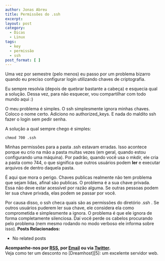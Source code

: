 ```yaml
---
author: Jonas Abreu
title: Permissões do .ssh
excerpt:
layout: post
category:
  - Dicas
  - Linux
tags:
  - key
  - permissão
  - ssh
post_format: [ ]
---
```

Uma vez por semestre (pelo menos) eu passo por um problema bizarro quando eu preciso configurar login utilizando chaves de criptografia.

Eu sempre resolvia (depois de quebrar bastante a cabeça) e esquecia qual a solução. Dessa vez, para não esquecer, vou compartilhar com todo mundo aqui :)

O meu problema é simples. O ssh simplesmente ignora minhas chaves. Coloco o nome certo. Adiciono no authorized_keys. E nada do maldito ssh fazer o login sem pedir senha.

A solução a qual sempre chego é simples:

    
    chmod 700 .ssh
    

Minhas permissões para a pasta .ssh estavam erradas. Isso acontece porque eu crio na mão a pasta muitas vezes (em geral, quando estou configurando uma máquina). Por padrão, quando você usa o mkdir, ele cria a pasta como 744, o que significa que outros usuários podem **ler** e executar arquivos de dentro daquela pasta.

É aqui que mora o perigo. Chaves publicas realmente não tem problema que sejam lidas, afinal são publicas. O problema é a sua chave privada. Essa não deve estar acessível por razão alguma. Se outras pessoas podem ler sua chave privada, elas podem se passar por você.

Por causa disso, o ssh checa quais são as permissões do diretório .ssh . Se outros usuários puderem ler sua chave, ele considera ela como comprometida e simplesmente a ignora. O problema é que ele ignora de forma completamente silenciosa. Daí você perde os cabelos procurando pelo problema (nem mesmo rodando no modo verboso ele informa sobre isso). 
**Posts Relacionados:** 
*   No related posts









**Acompanhe-nos por [ RSS][2], por [Email][3] ou via [Twitter][4].**  
Veja como ter um desconto no [Dreamhost][5]: um excelente servidor web.

 [1]: https://twitter.com/share
 [2]: http://feeds.feedburner.com/VidaGeek
 [3]: http://feedburner.google.com/fb/a/mailverify?uri=VidaGeek&loc=pt_BR
 [4]: http://twitter.com/blogvidageek

